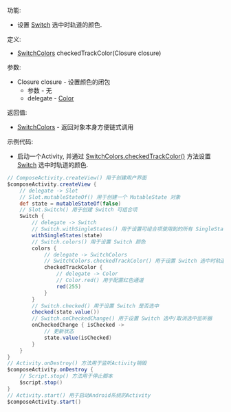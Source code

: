 功能:

+ 设置 [Switch](/API/UI/Compose/Widget/Switch/README.md) 选中时轨道的颜色.

定义:

+ [SwitchColors](/API/UI/Compose/Theme/Color/SwitchColors/README.md) checkedTrackColor(Closure closure)

参数:

+ Closure closure - 设置颜色的闭包
    + 参数 - 无
    + delegate - [Color](/API/UI/Compose/Theme/Color/Color/README.md)

返回值:

+ [SwitchColors](/API/UI/Compose/Theme/Color/SwitchColors/README.md) - 返回对象本身方便链式调用

示例代码:

+ 启动一个Activity,
  并通过 [SwitchColors.checkedTrackColor()](/API/UI/Compose/Theme/Color/SwitchColors/README.md?id=checkedTrackColor)
  方法设置 [Switch](/API/UI/Compose/Widget/Switch/README.md) 选中时轨道的颜色.

```groovy
// ComposeActivity.createView() 用于创建用户界面
$composeActivity.createView {
    // delegate -> Slot
    // Slot.mutableStateOf() 用于创建一个 MutableState 对象
    def state = mutableStateOf(false)
    // Slot.Switch() 用于创建 Switch 可组合项
    Switch {
        // delegate -> Switch
        // Switch.withSingleStates() 用于设置可组合项使用到的所有 SingleState
        withSingleStates(state)
        // Switch.colors() 用于设置 Switch 颜色
        colors {
            // delegate -> SwitchColors
            // SwitchColors.checkedTrackColor() 用于设置 Switch 选中时轨道的颜色
            checkedTrackColor {
                // delegate -> Color
                // Color.red() 用于配置红色通道
                red(255)
            }
        }
        // Switch.checked() 用于设置 Switch 是否选中
        checked(state.value())
        // Switch.onCheckedChange() 用于设置 Switch 选中/取消选中监听器
        onCheckedChange { isChecked ->
            // 更新状态
            state.value(isChecked)
        }
    }
}
// Activity.onDestroy() 方法用于监听Activity销毁
$composeActivity.onDestroy {
    // Script.stop() 方法用于停止脚本
    $script.stop()
}
// Activity.start() 用于启动Android系统的Activity
$composeActivity.start()
```